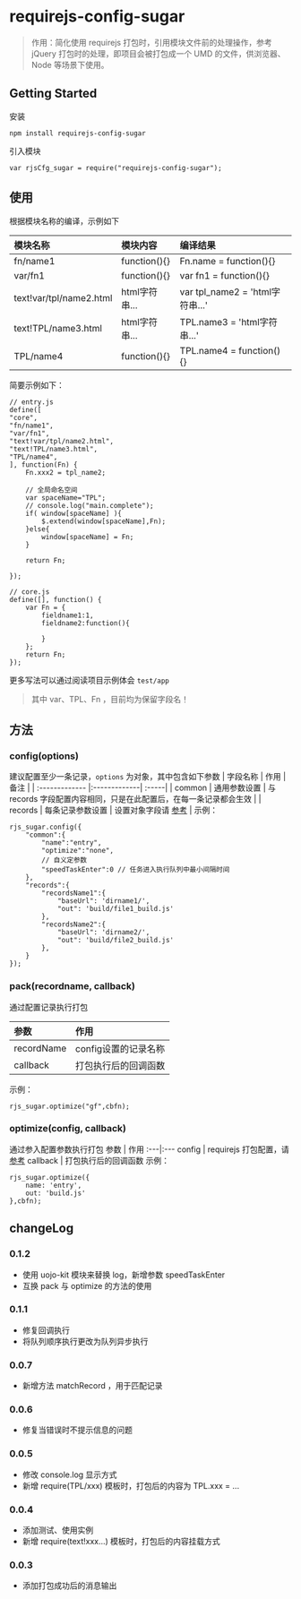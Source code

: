 # requirejs-config-sugar

> 作用：简化使用 requirejs 打包时，引用模块文件前的处理操作，参考 jQuery 打包时的处理，即项目会被打包成一个 UMD 的文件，供浏览器、Node 等场景下使用。

## Getting Started

安装

`npm install requirejs-config-sugar`

引入模块

`var rjsCfg_sugar = require("requirejs-config-sugar");`

## 使用

根据模块名称的编译，示例如下

模块名称 | 模块内容 | 编译结果
:---|:---|:---
fn/name1 | function(){} | Fn.name = function(){}
var/fn1 | function(){} | var fn1 = function(){}
text!var/tpl/name2.html | html字符串... | var tpl_name2 = 'html字符串...'
text!TPL/name3.html | html字符串... | TPL.name3 = 'html字符串...'
TPL/name4 | function(){} | TPL.name4 = function(){}

简要示例如下：

```
// entry.js
define([
"core",
"fn/name1",
"var/fn1",
"text!var/tpl/name2.html",
"text!TPL/name3.html",
"TPL/name4",
], function(Fn) {
    Fn.xxx2 = tpl_name2;
    
    // 全局命名空间
    var spaceName="TPL";
    // console.log("main.complete");
    if( window[spaceName] ){
    	$.extend(window[spaceName],Fn);
    }else{
    	window[spaceName] = Fn;
    }
    
    return Fn;

});

// core.js
define([], function() {
    var Fn = {
    	fieldname1:1,
    	fieldname2:function(){
        
    	}
    };
    return Fn;
});

```


更多写法可以通过阅读项目示例体会 `test/app`

> 其中 var、TPL、Fn ，目前均为保留字段名！

## 方法

### config(options)
建议配置至少一条记录，`options` 为对象，其中包含如下参数
| 字段名称        | 作用           | 备注  |
| :------------- |:-------------| :-----|
| common | 通用参数设置 | 与 records 字段配置内容相同，只是在此配置后，在每一条记录都会生效 |
| records | 每条记录参数设置 | 设置对象字段请 [参考](https://github.com/requirejs/r.js/blob/master/build/example.build.js) |
示例：

```
rjs_sugar.config({
    "common":{
        "name":"entry",
        "optimize":"none",
        // 自义定参数
        "speedTaskEnter":0 // 任务进入执行队列中最小间隔时间 
    },
    "records":{
        "recordsName1":{
            "baseUrl": 'dirname1/',
            "out": 'build/file1_build.js'
        },
        "recordsName2":{
            "baseUrl": 'dirname2/',
            "out": 'build/file2_build.js'
        },
    }
});
```

### pack(recordname, callback)
通过配置记录执行打包

参数 | 作用
:---|:---
recordName | config设置的记录名称
callback | 打包执行后的回调函数
示例：

	rjs_sugar.optimize("gf",cbfn);

### optimize(config, callback)
通过参入配置参数执行打包
参数 | 作用
:---|:---
config | requirejs 打包配置，请 [参考](https://github.com/requirejs/r.js/blob/master/build/example.build.js)
callback | 打包执行后的回调函数
示例：
```
rjs_sugar.optimize({
    name: 'entry',
    out: 'build.js'
},cbfn);
```
## changeLog
### 0.1.2

- 使用 uojo-kit 模块来替换 log，新增参数 speedTaskEnter
- 互换 pack 与 optimize 的方法的使用

### 0.1.1

- 修复回调执行
- 将队列顺序执行更改为队列异步执行

### 0.0.7

- 新增方法 matchRecord ，用于匹配记录

### 0.0.6

- 修复当错误时不提示信息的问题

### 0.0.5

- 修改 console.log 显示方式
- 新增 require(TPL/xxx) 模板时，打包后的内容为 TPL.xxx = ...

### 0.0.4

- 添加测试、使用实例
- 新增 require(text!xxx...) 模板时，打包后的内容挂载方式


### 0.0.3

- 添加打包成功后的消息输出



